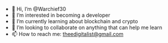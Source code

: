 - 👋 Hi, I’m @Warchief30
- 👀 I’m interested in becoming a developer
- 🌱 I’m currently learning about blockchain and crypto
- 💞️ I’m looking to collaborate on anything that can help me learn
- 📫 How to reach me: theedigitalist@gmail.com

<!---
Warchief30/Warchief30 is a ✨ special ✨ repository because its `README.md` (this file) appears on your GitHub profile.
You can click the Preview link to take a look at your changes.
--->
